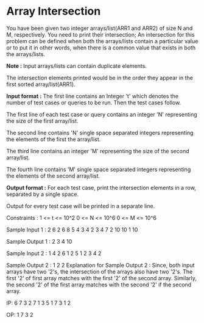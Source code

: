 # Array Intersection

You have been given two integer arrays/list(ARR1 and ARR2) of size N and M, respectively. You need to print their intersection; An intersection for this problem can be defined when both the arrays/lists contain a particular value or to put it in other words, when there is a common value that exists in both the arrays/lists.

**Note :**
Input arrays/lists can contain duplicate elements.

The intersection elements printed would be in the order they appear in the first sorted array/list(ARR1).


**Input format :**
The first line contains an Integer 't' which denotes the number of test cases or queries to be run. Then the test cases follow.

The first line of each test case or query contains an integer 'N' representing the size of the first array/list.

The second line contains 'N' single space separated integers representing the elements of the first the array/list.

The third line contains an integer 'M' representing the size of the second array/list.

The fourth line contains 'M' single space separated integers representing the elements of the second array/list.

**Output format :**
For each test case, print the intersection elements in a row, separated by a single space.

Output for every test case will be printed in a separate line.

Constraints :
1 <= t <= 10^2
0 <= N <= 10^6
0 <= M <= 10^6
 
Sample Input 1 :
2
6
2 6 8 5 4 3
4
2 3 4 7 
2
10 10
1
10

Sample Output 1 :
2 3 4
10

Sample Input 2 :
1
4
2 6 1 2
5
1 2 3 4 2

Sample Output 2 :
1 2 2
Explanation for Sample Output 2 :
Since, both input arrays have two '2's, the intersection of the arrays also have two '2's. The first '2' of first array matches with the first '2' of the second array. Similarly, the second '2' of the first array matches with the second '2' if the second array.

IP:
6
7 3 2 7 1 3
5
1 7 3 1 2

OP:
1
7
3
2